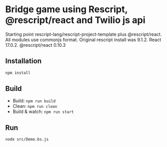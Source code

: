 # Bridge game using Rescript, @rescript/react and Twilio js api

Starting point rescript-lang/rescript-project-template plus @rescript/react.
All modules use commonjs format. Original rescript install was 9.1.2.
React 17.0.2. @rescript/react 0.10.3

## Installation

```sh
npm install
```

## Build

- Build: `npm run build`
- Clean: `npm run clean`
- Build & watch: `npm run start`

## Run

```sh
node src/Demo.bs.js
```